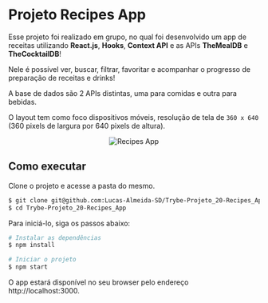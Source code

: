 # Projeto Recipes App

Esse projeto foi realizado em grupo, no qual foi desenvolvido um app de receitas utilizando __React.js__, __Hooks__, __Context API__  e as APIs __TheMealDB__ e __TheCocktailDB__!

Nele é possível ver, buscar, filtrar, favoritar e acompanhar o progresso de preparação de receitas e drinks!

A base de dados são 2 APIs distintas, uma para comidas e outra para bebidas.

O layout tem como foco dispositivos móveis, resolução de tela de `360 x 640` (360 pixels de largura por 640 pixels de altura).

<div align="center">
  <img src="./Recipes_App.gif" alt="Recipes App" />
</div>

## Como executar

Clone o projeto e acesse a pasta do mesmo.

```bash
$ git clone git@github.com:Lucas-Almeida-SD/Trybe-Projeto_20-Recipes_App.git
$ cd Trybe-Projeto_20-Recipes_App
```

Para iniciá-lo, siga os passos abaixo:
```bash
# Instalar as dependências
$ npm install

# Iniciar o projeto
$ npm start
```
O app estará disponível no seu browser pelo endereço http://localhost:3000.